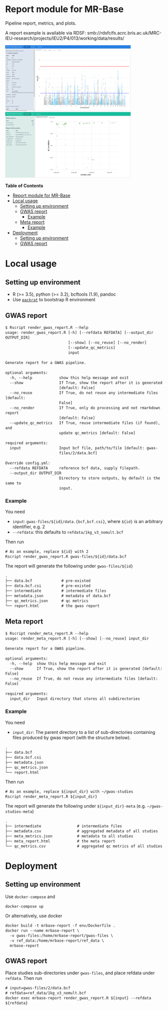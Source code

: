 # Report module for MR-Base

Pipeline report, metrics, and plots.

A report example is available via RDSF: smb://rdsfcifs.acrc.bris.ac.uk/MRC-IEU-research/projects/IEU2/P4/013/working/data/results/

<p float="centre">
  <img src="assets/mrbase-gwas-report.png" width="400" />
  <img src="assets/mrbase-meta-report.png" width="400" />
</p>

**Table of Contents**

- [Report module for MR-Base](#report-module-for-mr-base)
- [Local usage](#local-usage)
    - [Setting up environment](#setting-up-environment)
    - [GWAS report](#gwas-report)
        - [Example](#example)
    - [Meta report](#meta-report)
        - [Example](#example-1)
- [Deployment](#deployment)
    - [Setting up environment](#setting-up-environment-1)
    - [GWAS report](#gwas-report-1)


# Local usage

## Setting up environment

- R (>= 3.5), python (>= 3.2), bcftools (1.9), pandoc
- Use [`packrat`](https://rstudio.github.io/packrat/) to bootstrap R environment

## GWAS report

```
$ Rscript render_gwas_report.R --help
usage: render_gwas_report.R [-h] [--refdata REFDATA] [--output_dir OUTPUT_DIR]
                            [--show] [--no_reuse] [--no_render]
                            [--update_qc_metrics]
                            input

Generate report for a GWAS pipeline.

optional arguments:
  -h, --help            show this help message and exit
  --show                If True, show the report after it is generated
                        [default: False]
  --no_reuse            If True, do not reuse any intermediate files [default:
                        False]
  --no_render           If True, only do processing and not rmarkdown report
                        [default: False]
  --update_qc_metrics   If True, reuse intermediate files (if found), and
                        update qc_metrics [default: False]

required arguments:
  input                 Input bcf file, path/to/file [default: gwas-
                        files/2/data.bcf]

Override config.yml:
  --refdata REFDATA     reference bcf data, supply filepath.
  --output_dir OUTPUT_DIR
                        Directory to store outputs, by default is the same to
                        input.
```

### Example

You need

- `input`: `gwas-files/${id}/data.{bcf,bcf.csi}`, where `${id}` is an arbitrary identifier, e.g. 2
- `--refdata`: this defaults to `refdata/1kg_v3_nomult.bcf`

Then run

```
# As an example, replace ${id} with 2
Rscript render_gwas_report.R gwas-files/${id}/data.bcf
```

The report will generate the following under `gwas-files/${id}`

```
.
├── data.bcf             # pre-existed
├── data.bcf.csi         # pre-existed
├── intermediate         # intermediate files
├── metadata.json        # metadata of data.bcf
├── qc_metrics.json      # qc metrics
└── report.html          # the gwas report
```

## Meta report

```
$ Rscript render_meta_report.R --help
usage: render_meta_report.R [-h] [--show] [--no_reuse] input_dir

Generate report for a GWAS pipeline.

optional arguments:
  -h, --help  show this help message and exit
  --show      If True, show the report after it is generated [default: False]
  --no_reuse  If True, do not reuse any intermediate files [default: False]

required arguments:
  input_dir   Input directory that stores all subdirectories

```

### Example

You need

- `input_dir`: The parent directory to a list of sub-directories containing
  files produced by gwas report (with the structure below).

```
.
├── data.bcf
├── data.bcf.csi
├── metadata.json
├── qc_metrics.json
└── report.html
```

Then run

```
# As an example, replace ${input_dir} with ~/gwas-studies
Rscript render_meta_report.R ${input_dir}
```

The report will generate the following under `${input_dir}-meta` (e.g. `~/gwas-studies-meta`)

```{r}
.
├── intermediate                # intermediate files
├── metadata.csv                # aggregated metadata of all studies
├── meta_metrics.json           # metadata to all studies
├── meta_report.html            # the meta report
└── qc_metrics.csv              # aggregated qc metrics of all studies
```

# Deployment

## Setting up environment

Use `docker-compose` and

```
docker-compose up
```

Or alternatively, use docker

```
docker build -t mrbase-report -f env/Dockerfile .
docker run --name mrbase-report \
  -v gwas-files:/home/mrbase-report/gwas-files \
  -v ref_data:/home/mrbase-report/ref_data \
  mrbase-report
```

## GWAS report

Place studies sub-directories under `gwas-files`, and place refdata under `refdata`. Then run

```
# input=gwas-files/2/data.bcf
# refdata=ref_data/1kg_v3_nomult.bcf
docker exec mrbase-report render_gwas_report.R ${input} --refdata ${refdata}
```
